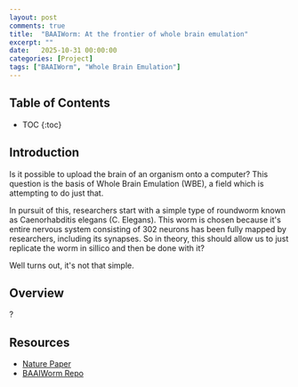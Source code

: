 ```yaml
---
layout: post
comments: true
title:  "BAAIWorm: At the frontier of whole brain emulation"
excerpt: ""
date:   2025-10-31 00:00:00
categories: [Project]
tags: ["BAAIWorm", "Whole Brain Emulation"]
---
```


## Table of Contents

* TOC
{:toc}

## Introduction

Is it possible to upload the brain of an organism onto a computer? This question is the
basis of Whole Brain Emulation (WBE), a field which is attempting to do just that.

In pursuit of this, researchers start with a simple type of roundworm known
as Caenorhabditis elegans (C. Elegans). This worm is chosen because it's entire
nervous system consisting of 302 neurons has been fully mapped by researchers,
including its synapses. So in theory, this should allow us to just replicate the
worm in sillico and then be done with it?

Well turns out, it's not that simple.

## Overview

?

## Resources

- [Nature Paper](https://www.nature.com/articles/s43588-024-00738-w)
- [BAAIWorm Repo](https://github.com/Jessie940611/BAAIWorm)
